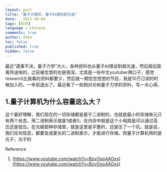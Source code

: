 ```yaml
---
layout: post
title: "量子计算机、量子纠缠和超光速"
date:   2021-10-04
tags: [科学]
language : Chinese
comments: true
author: Zhen
toc: false
published: true
hidden: false
---
```

最近“遇事不决，量子力学”大火，各种民科也从量子纠缠谈到超光速，然后超远距离传送啥的，之前被忽悠的也是很深。尤其是一些中文youtuber两口子，感觉research比我看的资料都要少，然后就一期忽忽悠悠的节目，我是10万订阅的时候加入的，一年前退出了。最近看了一些相对论和量子力学的资料，写一点心得。

## 1.量子计算机为什么容量这么大？
这个最好理解，我们现在的一切存储都是基于二进制的，也就是最小的存储单元只有两个状态，用二进制表示就是1或者0。在内存中就是这个小电路是可以通过高压还是低压。在光碟那种存储里，就是这里是平整的，还是压了一个坑。就是说，我们任何信息，都要变成更长的二进制表示，才能进行存储。而量子计算机用的是光子，光子的




Reference

 1. [https://www.youtube.com/watch?v=BzyOoo4AOxs](https://www.youtube.com/watch?v=BzyOoo4AOxs)

<!--stackedit_data:
eyJoaXN0b3J5IjpbMTE4Nzc4NjM4MywtNDE3MTE4NzI4LC0xOT
I1MzY5NjIxLDE4MzAxMzI0OTIsLTY0NjA4ODU1NF19
-->